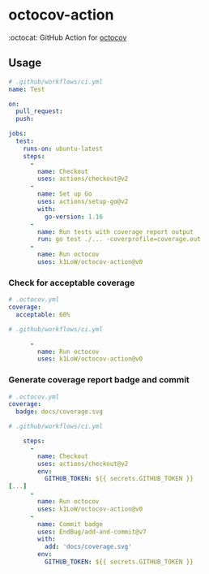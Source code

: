 # octocov-action

:octocat: GitHub Action for [octocov](https://github.com/k1LoW/octocov)

## Usage

``` yaml
# .github/workflows/ci.yml
name: Test

on:
  pull_request:
  push:

jobs:
  test:
    runs-on: ubuntu-latest
    steps:
      -
        name: Checkout
        uses: actions/checkout@v2
      -
        name: Set up Go
        uses: actions/setup-go@v2
        with:
          go-version: 1.16
      -
        name: Run tests with coverage report output
        run: go test ./... -coverprofile=coverage.out
      -
        name: Run octocov
        uses: k1LoW/octocov-action@v0
```

### Check for acceptable coverage

``` yaml
# .octocov.yml
coverage:
  acceptable: 60%
```

``` yaml
# .github/workflows/ci.yml

      -
        name: Run octocov
        uses: k1LoW/octocov-action@v0
```


### Generate coverage report badge and commit

``` yaml
# .octocov.yml
coverage:
  badge: docs/coverage.svg
```

``` yaml
# .github/workflows/ci.yml

    steps:
      -
        name: Checkout
        uses: actions/checkout@v2
        env:
          GITHUB_TOKEN: ${{ secrets.GITHUB_TOKEN }}
[...]
      -
        name: Run octocov
        uses: k1LoW/octocov-action@v0
      -
        name: Commit badge
        uses: EndBug/add-and-commit@v7
        with:
          add: 'docs/coverage.svg'
        env:
          GITHUB_TOKEN: ${{ secrets.GITHUB_TOKEN }}
```
